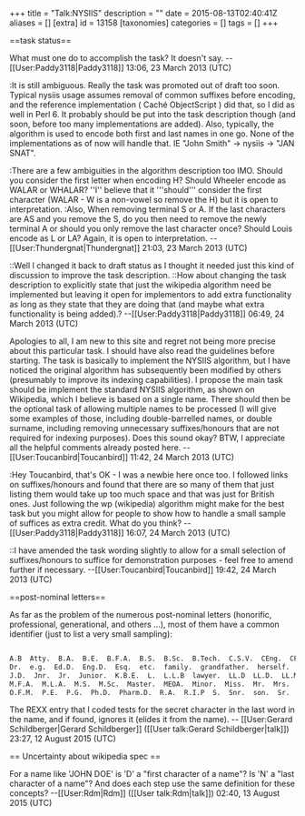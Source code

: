 +++
title = "Talk:NYSIIS"
description = ""
date = 2015-08-13T02:40:41Z
aliases = []
[extra]
id = 13158
[taxonomies]
categories = []
tags = []
+++

==task status==

What must one do to accomplish the task? It doesn't say. --[[User:Paddy3118|Paddy3118]] 13:06, 23 March 2013 (UTC)

:It is still ambiguous. Really the task was promoted out of draft too soon. Typical nysiis usage assumes removal of common suffixes before encoding, and the reference implementation ( Caché ObjectScript ) did that, so I did as well in Perl 6. It probably should be put into the task description though (and soon, before too many implementations are added). Also, typically, the algorithm is used to encode both first and last names in one go. None of the implementations as of now will handle that. IE "John Smith" -> nysiis -> "JAN SNAT".

:There are a few ambiguities in the algorithm description too IMO. Should you consider the first letter when encoding H? Should Wheeler encode as WALAR or WHALAR? ''I'' believe that it '''should''' consider the first character (WALAR - W is a non-vowel so remove the H) but it is open to interpretation.
:Also, When removing terminal S or A. If the last characters are AS and you remove the S, do you then need to remove the newly terminal A or should you only remove the last character once? Should Louis encode as L or LA? Again, it is open to interpretation. --[[User:Thundergnat|Thundergnat]] 21:03, 23 March 2013 (UTC)

::Well I changed it back to draft status as I thought it needed just this kind of discussion to improve the task description.
::How about changing the task description to explicitly state that just the wikipedia algorithm need be implemented but leaving it open for implementors to add extra functionality as long as they state that they are doing that (and maybe what extra functionality is being added).? --[[User:Paddy3118|Paddy3118]] 06:49, 24 March 2013 (UTC)

Apologies to all, I am new to this site and regret not being more precise about this particular task.  I should have also read the guidelines before starting.  The task is basically to implement the NYSIIS algorithm, but I have noticed the original algorithm has subsequently been modified by others (presumably to improve its indexing capabilities).  I propose the main task should be implement the standard NYSIIS algorithm, as shown on Wikipedia, which I believe is based on a single name.  There should then be the optional task of allowing multiple names to be processed (I will give some examples of those, including double-barrelled names, or double surname, including removing unnecessary suffixes/honours that are not required for indexing purposes).  Does this sound okay?  BTW, I appreciate all the helpful comments already posted here.  --[[User:Toucanbird|Toucanbird]] 11:42, 24 March 2013 (UTC)

:Hey Toucanbird, that's OK - I was a newbie here once too. I followed links on suffixes/honours and found that there are so many of them that just listing them would take up too much space and that was just for British ones. Just following the wp (wikipedia) algorithm might make for the best task but you might allow for people to show how to handle a small sample of suffices as extra credit. What do you think? --[[User:Paddy3118|Paddy3118]] 16:07, 24 March 2013 (UTC)

::I have amended the task wording slightly to allow for a small selection of suffixes/honours to suffice for demonstration purposes - feel free to amend further if necessary. --[[User:Toucanbird|Toucanbird]] 19:42, 24 March 2013 (UTC)

==post-nominal letters==

As far as the problem of the numerous post-nominal letters (honorific, professional, generational, and others ...),
most of them have a common identifier   (just to list a very small sampling): 

```txt

A.B  Atty.  B.A.  B.E.  B.F.A.  B.S.  B.Sc.  B.Tech.  C.S.V.  CEng.  CFA.  D.C.  D.D.  D.O.  D.Phil.
Dr.  e.g.  Ed.D.  Eng.D.  Esq.  etc.  family.  grandfather.  herself.  himself.  II.  III. IV.  J.D
J.D.  Jnr.  Jr.  Junior.  K.B.E.  L.  L.L.B  lawyer.  LL.D  LL.D.  LL.M  M.A.  M.B.A.  M.D.  M.Eng
M.F.A.  M.L.A.  M.S.  M.Sc.  Master.  MEOA.  Minor.  Miss.  Mr.  Mrs.  Ms.  Mz.  nephew.  O-3.
O.F.M.  P.E.  P.G.  Ph.D.  Pharm.D.  R.A.  R.I.P  S.  Snr.  son.  Sr.

```


The REXX entry that I coded tests for the secret character in the last word in the name, and if found, ignores it   (elides it from the name).   -- [[User:Gerard Schildberger|Gerard Schildberger]] ([[User talk:Gerard Schildberger|talk]]) 23:27, 12 August 2015 (UTC)

== Uncertainty about wikipedia spec ==

For a name like 'JOHN DOE' is 'D' a "first character of a name"? Is 'N' a "last character of a name"? And does each step use the same definition for these concepts? --[[User:Rdm|Rdm]] ([[User talk:Rdm|talk]]) 02:40, 13 August 2015 (UTC)
